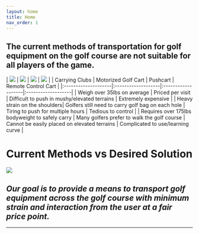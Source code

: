 ```yaml
---
layout: home
title: Home
nav_order: 1
---
```

## **The current methods of transportation for golf equipment on the golf course are not suitable for all players of the game​.**

| ![](../../assets/images/carryingClubs.png) | ![](../../assets/images/motorizedGolfCart.png) | ![](../../assets/images/pushcart.png) | ![](../../assets/images/remoteControlCart.png) |
| Carrying Clubs | Motorized Golf Cart | Pushcart | Remote Control Cart |
|:--------------------|:-------------------|:-------------------|:-------------------|
| Weigh over 35lbs on average | Priced per visit | Difficult to push in mushy/elevated terrains | Extremely expensive |
| Heavy strain on the shoulders| Golfers still need to carry golf bag on each hole | Tiring to push for multiple hours | Tedious to control |
| Requires over 175lbs bodyweight to safely carry | Many golfers prefer to walk the golf course | Cannot be easily placed on elevated terrains | Complicated to use/learning curve |

# Current Methods vs Desired Solution
![](../../assets/images/currentVsDesired.png)

## **_Our goal is to provide a means to transport golf equipment across the golf course with minimum strain and interaction from the user at a fair price point._**

----